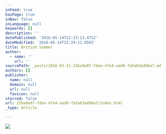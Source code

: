 ```yaml
---
inFeed: true
hasPage: true
inNav: false
inLanguage: null
keywords: []
description: ''
datePublished: '2016-05-14T22:33:13.475Z'
dateModified: '2016-05-14T22:29:11.056Z'
title: British Summer
author:
  - name: ''
    url: ''
sourcePath: _posts/2016-03-21-22ba9e87-fdee-47e4-aad0-7a5a63a49be7.md
authors: []
publisher:
  name: null
  domain: null
  url: null
  favicon: null
starred: false
url: 22ba9e87-fdee-47e4-aad0-7a5a63a49be7/index.html
_type: Article

---
```

![](https://s3-us-west-2.amazonaws.com/the-grid-img/p/6535f5c89e898ac6bba25828b8b263160e07fd89.jpg)